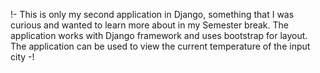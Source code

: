 !- This is only my second application in Django, something that I was curious and wanted to learn more about in my Semester break. The application works with Django framework and uses bootstrap for layout. The application can be used to view the current temperature of the input city -! 
